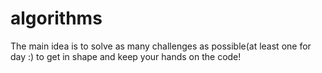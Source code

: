 # algorithms
The main idea is to solve as many challenges as possible(at least one for day :) to get in shape and keep your hands on the code!
